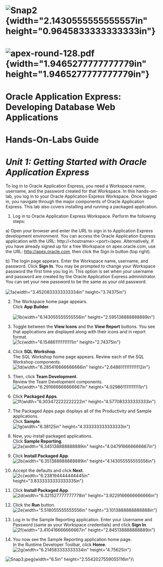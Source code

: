 ![Snap2](hol01_images/media/image1.png){width="2.1430555555555557in" height="0.9645833333333333in"}
===================================================================================================

![apex-round-128.pdf](hol01_images/media/image2.jpeg){width="1.9465277777777779in" height="1.9465277777777779in"}
=================================================================================================================

**Oracle Application Express: Developing Database Web Applications**
====================================================================

**Hands-On-Labs Guide**
=======================

*Unit 1: Getting Started with Oracle Application Express*
=========================================================

To log in to Oracle Application Express, you need a Workspace name, username, and the password created for that Workspace. In this hands-on-lab, you log in to your Oracle Application Express Workspace. Once logged in, you navigate through the major components of Oracle Application Express. This lab also covers installing and running a packaged application.

1.  Log in to Oracle Application Express Workspace. Perform the following steps:

<!-- -->

a)  Open your browser and enter the URL to sign in to Application Express development environment. You can access the Oracle Application Express application with the URL: http://&lt;hostname&gt;:&lt;port&gt;/apex. Alternatively, if you have already signed up for a free Workspace on apex.oracle.com, use the URL: <http://apex.oracle.com>, then click the Sign In button (top right).

b)  The login page appears. Enter the Workspace name, username, and password. Click **Sign In**. You may be prompted to change your Workspace password the first time you log in. This option is set when your username and password are created by the Oracle Application Express administrator. You can set your new password to be the same as your old password.\
    \
    ![1a](hol01_images/media/image3.png){width="3.4520833333333334in" height="3.74375in"}

<!-- -->

2.  The Workspace home page appears.\
    Click **App Builder**.\
    \
    ![1b](hol01_images/media/image4.png){width="6.143055555555556in" height="2.595138888888889in"}

3.  Toggle between the **View Icons** and the **View Report** buttons. You see that applications are displayed along with their icons and in report format.\
    ![1c](hol01_images/media/image5.png){width="6.154861111111111in" height="2.74375in"}

4.  Click **SQL Workshop**.\
    The SQL Workshop home page appears. Review each of the SQL Workshop components.\
    ![1d](hol01_images/media/image6.png){width="6.285416666666666in" height="2.6486111111111112in"}

5.  Then, click **Team Development**.\
    Review the Team Development components.\
    ![1e](hol01_images/media/image7.png){width="6.291666666666667in" height="4.029861111111111in"}

6.  Click **Packaged Apps**.\
    ![1f](hol01_images/media/image8.png){width="6.303472222222222in" height="4.577083333333333in"}

7.  The Packaged Apps page displays all of the Productivity and Sample applications.\
    Click **Sample**.\
    ![1g](hol01_images/media/image9.png){width="6.38125in" height="4.333333333333333in"}

8.  Now, you install packaged applications.\
    Click **Sample Reporting**.\
    ![2a](hol01_images/media/image10.png){width="6.345138888888889in" height="4.047916666666667in"}

9.  Click **Install Packaged App**.\
    ![2b](hol01_images/media/image11.png){width="6.351388888888889in" height="4.143055555555556in"}

10.  Accept the defaults and click **Next**.\
    ![2c](hol01_images/media/image12.png){width="6.238194444444445in" height="3.8333333333333335in"}

11. Click **Install Packaged App**.\
    ![2d](hol01_images/media/image13.png){width="6.321527777777778in" height="3.9229166666666666in"}

12. Click the **Run** button.\
    ![2e](hol01_images/media/image14.png){width="5.518055555555556in" height="3.1013888888888888in"}

13. Log in to the Sample Reporting application. Enter your Username and Password (same as your Workspace credentials) and click **Sign In**.\
    ![2f](hol01_images/media/image15.png){width="3.410416666666667in" height="2.845138888888889in"}

14. You now see the Sample Reporting application home page.\
    In the Runtime Developer Toolbar, click **Home**.\
    ![2g](hol01_images/media/image16.png){width="6.214583333333334in" height="4.75625in"}

![Snap3.jpeg](hol01_images/media/image17.png){width="6.5in" height="2.5542027559055116in"}\
